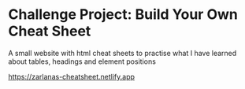 # Challenge Project: Build Your Own Cheat Sheet

A small website with html cheat sheets to practise what I have learned about tables, headings and element positions

https://zarlanas-cheatsheet.netlify.app
